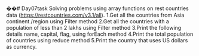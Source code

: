 ��#   D a y 0 7 t a s k 
 
 Solving problems using array functions on rest countries data (https://restcountries.com/v3.1/all).
1.Get all the countries from Asia continent /region using Filter method
2.Get all the countries with a population of less than 2 lakhs using Filter method
3.Print the following details name, capital, flag, using forEach method
4.Print the total population of countries using reduce method
5.Print the country that uses US dollars as currency.
